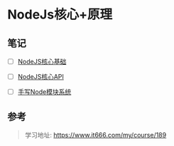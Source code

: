 # NodeJs核心+原理

## 笔记

- [ ] [NodeJS核心基础](知播渔学习笔记/知播渔-李南江-10从零玩转NodeJS核心+原理10/01-NodeJS核心基础.md)
- [ ] [NodeJS核心API](知播渔学习笔记/知播渔-李南江-10从零玩转NodeJS核心+原理10/02-NodeJS核心API.md)
- [ ] [手写Node模块系统](知播渔学习笔记/知播渔-李南江-10从零玩转NodeJS核心+原理10/03-手写Node模块系统.md)



## 参考

> 学习地址: https://www.it666.com/my/course/189